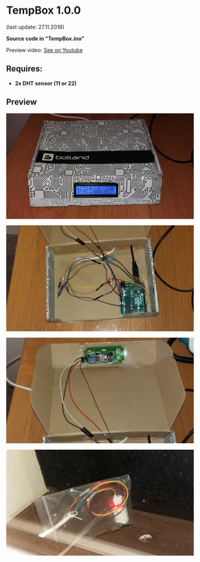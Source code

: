 # TempBox 1.0.0

(last update: 27.11.2018)

<b>Source code in "TempBox.ino"</b>

Preview video: [See on Youtube](https://www.youtube.com/watch?v=wzQMx1bAYUY)

## Requires:

* <b>2x DHT sensor (11 or 22)</b>

## Preview

![Scheme error](https://github.com/Kacper1263/arduino/blob/master/TempBox/TempBox_1.0.0/Prev1.jpg)

![Scheme error](https://github.com/Kacper1263/arduino/blob/master/TempBox/TempBox_1.0.0/Prev2.jpg)

![Scheme error](https://github.com/Kacper1263/arduino/blob/master/TempBox/TempBox_1.0.0/Prev3.jpg)

![Scheme error](https://github.com/Kacper1263/arduino/blob/master/TempBox/TempBox_1.0.0/Prev4.jpg)
